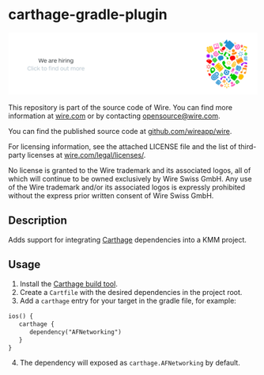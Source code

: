 # carthage-gradle-plugin

[![Wire logo](https://github.com/wireapp/wire/blob/master/assets/header-small.png?raw=true)](https://wire.com/jobs/)

This repository is part of the source code of Wire. You can find more information at [wire.com](https://wire.com) or by contacting opensource@wire.com.

You can find the published source code at [github.com/wireapp/wire](https://github.com/wireapp/wire).

For licensing information, see the attached LICENSE file and the list of third-party licenses at [wire.com/legal/licenses/](https://wire.com/legal/licenses/).

No license is granted to the Wire trademark and its associated logos, all of which will continue to be owned exclusively by Wire Swiss GmbH. Any use of the Wire trademark and/or its associated logos is expressly prohibited without the express prior written consent of Wire Swiss GmbH.

## Description

Adds support for integrating [Carthage](https://github.com/Carthage/Carthage) dependencies into a KMM project.

## Usage

1. Install the [Carthage build tool](https://github.com/Carthage/Carthage).
2. Create a `Cartfile` with the desired dependencies in the project root.
3. Add a `carthage` entry for your target in the gradle file, for example:

```
ios() {
   carthage {
      dependency("AFNetworking")
   }
}

```
4. The dependency will exposed as `carthage.AFNetworking` by default.
